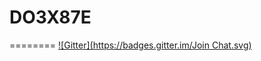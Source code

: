 # DO3X87E
========
[![Gitter](https://badges.gitter.im/Join Chat.svg)](https://gitter.im/DevTestSolutions/DO3X87E?utm_source=badge&utm_medium=badge&utm_campaign=pr-badge&utm_content=badge)

